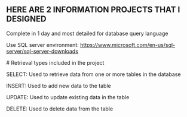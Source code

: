 
## HERE ARE 2 INFORMATION PROJECTS THAT I DESIGNED

Complete in 1 day and most detailed for database query language

Use SQL server environment: https://www.microsoft.com/en-us/sql-server/sql-server-downloads

<p> # Retrieval types included in the project </p>
 <p> SELECT: Used to retrieve data from one or more tables in the database  </p>
 <p> INSERT: Used to add new data to the table </p>
 <p> UPDATE: Used to update existing data in the table </p>
 <p> DELETE: Used to delete data from the table </p>

